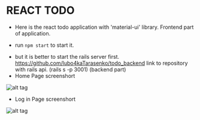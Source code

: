 # REACT TODO
* Here is the react todo application with 'material-ui' library. Frontend part of application.
- run `npm start` to start it. 
* but it is better to start the rails server first. https://github.com/lubo4kaTarasenko/todo_backend link to repository with rails api. (rails s -p 3001) (backend part)
* Home Page screenshort

![alt tag](http://i.piccy.info/i9/482d375b1d25e6f3ba70700980e47d48/1606406210/46771/1404363/materialreact.png)
* Log in Page screenshort

![alt tag](http://i.piccy.info/i9/033a729ce8e581f2fedf8c9b09ac4d54/1606406251/32643/1404363/materiallogin.png)
